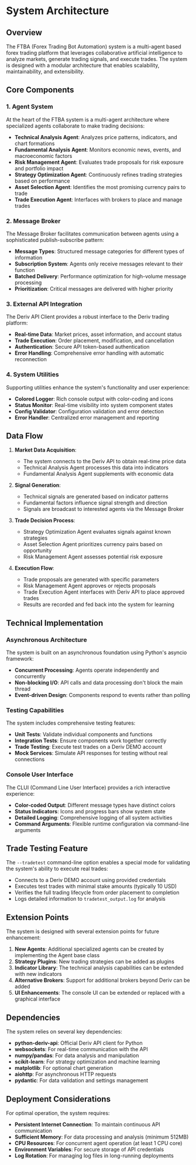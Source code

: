 # System Architecture

## Overview

The FTBA (Forex Trading Bot Automation) system is a multi-agent based forex trading platform that leverages collaborative artificial intelligence to analyze markets, generate trading signals, and execute trades. The system is designed with a modular architecture that enables scalability, maintainability, and extensibility.

## Core Components

### 1. Agent System

At the heart of the FTBA system is a multi-agent architecture where specialized agents collaborate to make trading decisions:

- **Technical Analysis Agent**: Analyzes price patterns, indicators, and chart formations
- **Fundamental Analysis Agent**: Monitors economic news, events, and macroeconomic factors
- **Risk Management Agent**: Evaluates trade proposals for risk exposure and portfolio impact
- **Strategy Optimization Agent**: Continuously refines trading strategies based on performance
- **Asset Selection Agent**: Identifies the most promising currency pairs to trade
- **Trade Execution Agent**: Interfaces with brokers to place and manage trades

### 2. Message Broker

The Message Broker facilitates communication between agents using a sophisticated publish-subscribe pattern:

- **Message Types**: Structured message categories for different types of information
- **Subscription System**: Agents only receive messages relevant to their function
- **Batched Delivery**: Performance optimization for high-volume message processing
- **Prioritization**: Critical messages are delivered with higher priority

### 3. External API Integration

The Deriv API Client provides a robust interface to the Deriv trading platform:

- **Real-time Data**: Market prices, asset information, and account status
- **Trade Execution**: Order placement, modification, and cancellation
- **Authentication**: Secure API token-based authentication
- **Error Handling**: Comprehensive error handling with automatic reconnection

### 4. System Utilities

Supporting utilities enhance the system's functionality and user experience:

- **Colored Logger**: Rich console output with color-coding and icons
- **Status Monitor**: Real-time visibility into system component states
- **Config Validator**: Configuration validation and error detection
- **Error Handler**: Centralized error management and reporting

## Data Flow

1. **Market Data Acquisition**:
   - The system connects to the Deriv API to obtain real-time price data
   - Technical Analysis Agent processes this data into indicators
   - Fundamental Analysis Agent supplements with economic data

2. **Signal Generation**:
   - Technical signals are generated based on indicator patterns
   - Fundamental factors influence signal strength and direction
   - Signals are broadcast to interested agents via the Message Broker

3. **Trade Decision Process**:
   - Strategy Optimization Agent evaluates signals against known strategies
   - Asset Selection Agent prioritizes currency pairs based on opportunity
   - Risk Management Agent assesses potential risk exposure

4. **Execution Flow**:
   - Trade proposals are generated with specific parameters
   - Risk Management Agent approves or rejects proposals
   - Trade Execution Agent interfaces with Deriv API to place approved trades
   - Results are recorded and fed back into the system for learning

## Technical Implementation

### Asynchronous Architecture

The system is built on an asynchronous foundation using Python's asyncio framework:

- **Concurrent Processing**: Agents operate independently and concurrently
- **Non-blocking I/O**: API calls and data processing don't block the main thread
- **Event-driven Design**: Components respond to events rather than polling

### Testing Capabilities

The system includes comprehensive testing features:

- **Unit Tests**: Validate individual components and functions
- **Integration Tests**: Ensure components work together correctly
- **Trade Testing**: Execute test trades on a Deriv DEMO account
- **Mock Services**: Simulate API responses for testing without real connections

### Console User Interface

The CLUI (Command Line User Interface) provides a rich interactive experience:

- **Color-coded Output**: Different message types have distinct colors
- **Status Indicators**: Icons and progress bars show system state
- **Detailed Logging**: Comprehensive logging of all system activities
- **Command Arguments**: Flexible runtime configuration via command-line arguments

## Trade Testing Feature

The `--tradetest` command-line option enables a special mode for validating the system's ability to execute real trades:

- Connects to a Deriv DEMO account using provided credentials
- Executes test trades with minimal stake amounts (typically 10 USD)
- Verifies the full trading lifecycle from order placement to completion
- Logs detailed information to `tradetest_output.log` for analysis

## Extension Points

The system is designed with several extension points for future enhancement:

1. **New Agents**: Additional specialized agents can be created by implementing the Agent base class
2. **Strategy Plugins**: New trading strategies can be added as plugins
3. **Indicator Library**: The technical analysis capabilities can be extended with new indicators
4. **Alternative Brokers**: Support for additional brokers beyond Deriv can be added
5. **UI Enhancements**: The console UI can be extended or replaced with a graphical interface

## Dependencies

The system relies on several key dependencies:

- **python-deriv-api**: Official Deriv API client for Python
- **websockets**: For real-time communication with the API
- **numpy/pandas**: For data analysis and manipulation
- **scikit-learn**: For strategy optimization and machine learning
- **matplotlib**: For optional chart generation
- **aiohttp**: For asynchronous HTTP requests
- **pydantic**: For data validation and settings management

## Deployment Considerations

For optimal operation, the system requires:

- **Persistent Internet Connection**: To maintain continuous API communication
- **Sufficient Memory**: For data processing and analysis (minimum 512MB)
- **CPU Resources**: For concurrent agent operation (at least 1 CPU core)
- **Environment Variables**: For secure storage of API credentials
- **Log Rotation**: For managing log files in long-running deployments